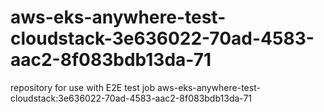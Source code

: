 # aws-eks-anywhere-test-cloudstack-3e636022-70ad-4583-aac2-8f083bdb13da-71
repository for use with E2E test job aws-eks-anywhere-test-cloudstack:3e636022-70ad-4583-aac2-8f083bdb13da-71
